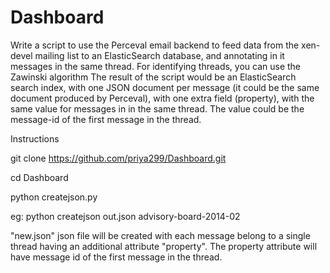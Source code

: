 # Dashboard
Write a script to use the Perceval email backend to feed data from the xen-devel mailing list to an ElasticSearch database, and annotating in it messages in the same thread. For identifying threads, you can use the Zawinski algorithm
The result of the script would be an ElasticSearch search index, with one JSON document per message (it could be the same document produced by Perceval), with one extra field (property), with the same value for messages in in the same thread. The value could be the message-id of the first message in the thread.

Instructions

git clone https://github.com/priya299/Dashboard.git

cd Dashboard

python createjson.py <Perceval Ouputfile> <mbox file>

eg: python createjson out.json advisory-board-2014-02

"new.json" json file will be created with each message belong to a single thread having an additional attribute "property". The property attribute will have message id of the first message in the thread.
